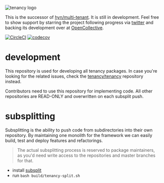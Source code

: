 ![tenancy logo](https://avatars3.githubusercontent.com/u/33319474?s=50&v=4)

This is the successor of [hyn/multi-tenant](https://github.com/hyn/multi-tenant). It is still
in development. Feel free to show support by starring the project
following progress via [twitter](https://twitter.com/laraveltenancy) and
backing its development over at [OpenCollective](https://opencollective.com/tenancy).

[![CircleCI](https://circleci.com/gh/tenancy/framework.svg?style=svg)](https://circleci.com/gh/tenancy/framework)
[![codecov](https://codecov.io/gh/tenancy/framework/branch/master/graph/badge.svg)](https://codecov.io/gh/tenancy/framework)

# development

This repository is used for developing all tenancy packages. In case you're looking for the
related issues, check the [tenancy/tenancy](https://github.com/tenancy/tenancy) repository
instead.

Contributors need to use this repository for implementing code. All other repositories
are READ-ONLY and overwritten on each subsplit push.

# subsplitting

Subsplitting is the ability to push code from subdirectories into their own repository.
By maintaining one monolith for the framework we can easily build, test and deploy
features and refactorings.

> The actual subsplitting process is reserved to package maintainers, as you'd
need write access to the repositories and master branches for that.

- install [subsplit](https://github.com/dflydev/git-subsplit)
- run `bash build/tenancy-split.sh`
